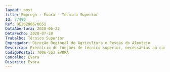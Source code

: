 ```yaml
--- 
layout: post
title: Emprego - Évora - Técnico Superior
Id: 77490
Ref: OE202006/0651
DataAbertura: 2020-06-22
DataFecho: 2020-07-20
Trabalho: Técnico Superior
Empregador: Direção Regional de Agricultura e Pescas do Alentejo
Descricao: Exercício de funções de técnico superior, necessárias ao cumprimento das competências da Divisão de Planeamento   Realização de ações de acompanhamento e controlo a entidades certificadas e ações de formação homologadas pela DRAP Alentejo (realização de visitas, pedidos de informação e de esclarecimentos, elaboração de inquéritos, relatórios,…)    Integrar júris para validação de conhecimentos de formandos nas ações que impliquem a presença de representantes da DRAP Alentejo no processo de avaliação final    Coordenação e acompanhamento de explorações no âmbito da Rede de Informação de Contabilidade Agrícolas (RICA)    Apoiar a promoção dos produtos com Denominação de Origem Protegida (DOP), Indicação Geográfica Protegida (IGP) e Especialidade Tradicional Garantida (ETG)    Colaborar na dinamização de atividades no âmbito da Rede Rural Nacional – Ponto Focal do Alentejo.
CodigoPostal: 7006-553 ÉVORA
Concelho: Évora
Distrito: Évora
--- 
```

